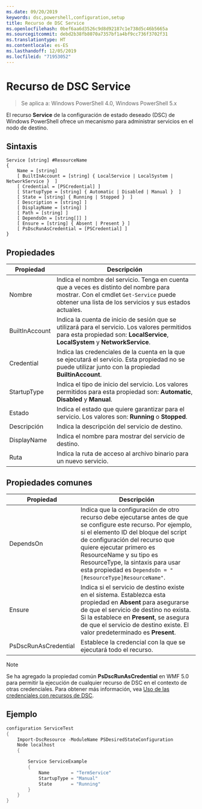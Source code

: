 ```yaml
---
ms.date: 09/20/2019
keywords: dsc,powershell,configuration,setup
title: Recurso de DSC Service
ms.openlocfilehash: 0bef6aa6d3526c9d8d92187c1e738d5c46b5665a
ms.sourcegitcommit: debd2b38fb8070a7357bf1a4bf9cc736f3702f31
ms.translationtype: HT
ms.contentlocale: es-ES
ms.lasthandoff: 12/05/2019
ms.locfileid: "71953052"
---
```

# <a name="dsc-service-resource"></a>Recurso de DSC Service

> Se aplica a: Windows PowerShell 4.0, Windows PowerShell 5.x

El recurso **Service** de la configuración de estado deseado (DSC) de Windows PowerShell ofrece un mecanismo para administrar servicios en el nodo de destino.

## <a name="syntax"></a>Sintaxis

```Syntax
Service [string] #ResourceName
{
    Name = [string]
    [ BuiltInAccount = [string] { LocalService | LocalSystem | NetworkService }  ]
    [ Credential = [PSCredential] ]
    [ StartupType = [string] { Automatic | Disabled | Manual }  ]
    [ State = [string] { Running | Stopped }  ]
    [ Description = [string] ]
    [ DisplayName = [string] ]
    [ Path = [string] ]
    [ DependsOn = [string[]] ]
    [ Ensure = [string] { Absent | Present } ]
    [ PsDscRunAsCredential = [PSCredential] ]
}
```

## <a name="properties"></a>Propiedades

|Propiedad |Descripción |
|---|---|
|Nombre |Indica el nombre del servicio. Tenga en cuenta que a veces es distinto del nombre para mostrar. Con el cmdlet `Get-Service` puede obtener una lista de los servicios y sus estados actuales. |
|BuiltInAccount |Indica la cuenta de inicio de sesión que se utilizará para el servicio. Los valores permitidos para esta propiedad son: **LocalService**, **LocalSystem** y **NetworkService**. |
|Credential |Indica las credenciales de la cuenta en la que se ejecutará el servicio. Esta propiedad no se puede utilizar junto con la propiedad **BuiltinAccount**. |
|StartupType |Indica el tipo de inicio del servicio. Los valores permitidos para esta propiedad son: **Automatic**, **Disabled** y **Manual**. |
|Estado |Indica el estado que quiere garantizar para el servicio. Los valores son: **Running** o **Stopped**. |
|Descripción |Indica la descripción del servicio de destino. |
|DisplayName |Indica el nombre para mostrar del servicio de destino. |
|Ruta |Indica la ruta de acceso al archivo binario para un nuevo servicio. |

## <a name="common-properties"></a>Propiedades comunes

|Propiedad |Descripción |
|---|---|
|DependsOn |Indica que la configuración de otro recurso debe ejecutarse antes de que se configure este recurso. Por ejemplo, si el elemento ID del bloque del script de configuración del recurso que quiere ejecutar primero es ResourceName y su tipo es ResourceType, la sintaxis para usar esta propiedad es `DependsOn = "[ResourceType]ResourceName"`. |
|Ensure |Indica si el servicio de destino existe en el sistema. Establezca esta propiedad en **Absent** para asegurarse de que el servicio de destino no exista. Si la establece en **Present**, se asegura de que el servicio de destino existe. El valor predeterminado es **Present**. |
|PsDscRunAsCredential |Establece la credencial con la que se ejecutará todo el recurso. |

> [!NOTE]
> Se ha agregado la propiedad común **PsDscRunAsCredential** en WMF 5.0 para permitir la ejecución de cualquier recurso de DSC en el contexto de otras credenciales. Para obtener más información, vea [Uso de las credenciales con recursos de DSC](../../../configurations/runasuser.md).

## <a name="example"></a>Ejemplo

```powershell
configuration ServiceTest
{
    Import-DscResource -ModuleName PSDesiredStateConfiguration
    Node localhost
    {

        Service ServiceExample
        {
            Name        = "TermService"
            StartupType = "Manual"
            State       = "Running"
        }
    }
}
```